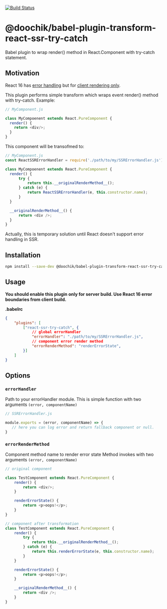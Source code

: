 [![Build Status](https://travis-ci.org/doochik/babel-plugin-transform-react-ssr-try-catch.svg?branch=master)](https://travis-ci.org/doochik/babel-plugin-transform-react-ssr-try-catch)

# @doochik/babel-plugin-transform-react-ssr-try-catch

Babel plugin to wrap render() method in React.Component with try-catch statement.

## Motivation

React 16 has [error handling](https://reactjs.org/blog/2017/09/26/react-v16.0.html#better-error-handling) but for [client rendering only](https://github.com/facebook/react/issues/10442). 

This plugin performs simple transform which wraps event render() method with try-catch.
Example:
```js
// MyComponent.js

class MyCompoenent extends React.PureComponent {
  render() {
    return <div/>;
  }
}
```

This component will be transofmed to:
```js
// MyComponent.js
const ReactSSRErrorHandler = require('./path/to/my/SSRErrorHandler.js');

class MyCompoenent extends React.PureComponent {
  render() {
      try {
          return this.__originalRenderMethod__();
      } catch (e) {
          return ReactSSRErrorHandler(e, this.constructor.name);
      }
  }

  __originalRenderMethod__() {
      return <div />;
  }
}
```

Actually, this is temporary solution until React doesn't support error handling in SSR.

## Installation

```sh
npm install --save-dev @doochik/babel-plugin-transform-react-ssr-try-catch
```

## Usage

**You should enable this plugin only for server build. Use React 16 error boundaries from client build.**

**.babelrc**

```json
{
    "plugins": [
        ["react-ssr-try-catch", {
            // global errorHandler
            "errorHandler": "./path/to/my/SSRErrorHandler.js",
            // component error render method
            "errorRenderMethod": "renderErrorState",
        }]
    ]
}
```

## Options

### `errorHandler`

Path to your errorHandler module.
This is simple function with two arguments `(error, componentName)`

```js
// SSRErrorHandler.js

module.exports = (error, componentName) => {
   // here you can log error and return fallback component or null.
}
```

### `errorRenderMethod`

Component method name to render error state
Method invokes with two arguments `(error, componentName)`

```js
// original component

class TestComponent extends React.PureComponent {
    render() {
        return <div/>;
    }

    renderErrorState() {
        return <p>oops!</p>;
    }
}

// component after transformation
class TestComponent extends React.PureComponent {
    render() {
        try {
            return this.__originalRenderMethod__();
        } catch (e) {
            return this.renderErrorState(e, this.constructor.name);
        }
    }

    renderErrorState() {
        return <p>oops!</p>;
    }

    __originalRenderMethod__() {
        return <div />;
    }
}
```
